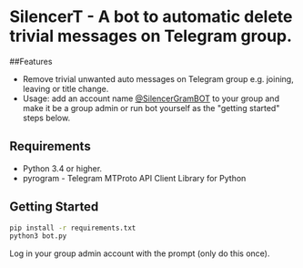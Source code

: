 # SilencerT - A bot to automatic delete trivial messages on Telegram group.

##Features
- Remove trivial unwanted auto messages on Telegram group e.g. joining, leaving or title change.
- Usage: add an account name [@SilencerGramBOT](https://t.me/SilencerGramBOT) to your group and make it be a group admin or run bot yourself as the "getting started" steps below.

## Requirements

- Python 3.4 or higher.
- pyrogram - Telegram MTProto API Client Library for Python

## Getting Started

```bash
pip install -r requirements.txt
python3 bot.py
```
Log in your group admin account with the prompt (only do this once).
